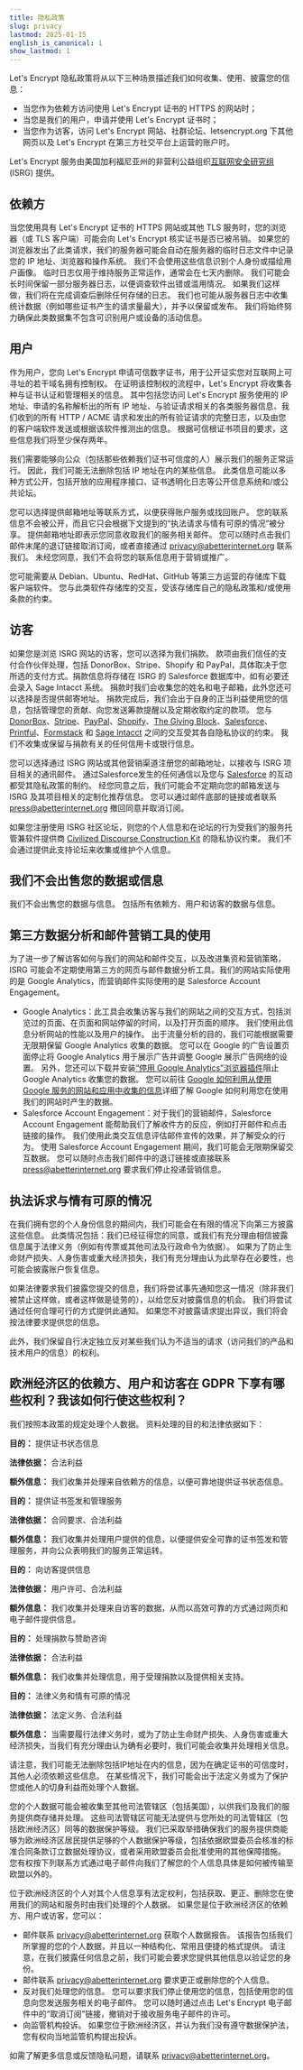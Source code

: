 ```yaml
---
title: 隐私政策
slug: privacy
lastmod: 2025-01-15
english_is_canonical: 1
show_lastmod: 1
---
```


Let's Encrypt 隐私政策将从以下三种场景描述我们如何收集、使用、披露您的信息：

- 当您作为依赖方访问使用 Let's Encrypt 证书的 HTTPS 的网站时；
- 当您是我们的用户，申请并使用 Let's Encrypt 证书时；
- 当您作为访客，访问 Let's Encrypt 网站、社群论坛、letsencrypt.org 下其他网页以及 Let's Encrypt 在第三方社交平台上运营的账户时。

Let's Encrypt 服务由美国加利福尼亚州的非营利公益组织[互联网安全研究组](https://www.abetterinternet.org/) (ISRG) 提供。

## 依赖方

当您使用具有 Let's Encrypt 证书的 HTTPS 网站或其他 TLS 服务时，您的浏览器（或 TLS 客户端）可能会向 Let's Encrypt 核实证书是否已被吊销。 如果您的浏览器发出了此类请求，我们的服务器可能会自动在服务器的临时日志文件中记录您的 IP 地址、浏览器和操作系统。 我们不会使用这些信息识别个人身份或描绘用户画像。 临时日志仅用于维持服务正常运作，通常会在七天内删除。 我们可能会长时间保留一部分服务器日志，以便调查软件出错或滥用情况。 如果我们这样做，我们将在完成调查后删除任何存储的日志。 我们也可能从服务器日志中收集统计数据（例如哪些证书产生的请求量最大），并予以保留或发布。 我们将始终努力确保此类数据集不包含可识别用户或设备的活动信息。

## 用户

作为用户，您向 Let's Encrypt 申请可信数字证书，用于公开证实您对互联网上可寻址的若干域名拥有控制权。 在证明该控制权的流程中，Let's Encrypt 将收集各种与证书认证和管理相关的信息。 其中包括您访问 Let's Encrypt 服务使用的 IP 地址、申请的名称解析出的所有 IP 地址、与验证请求相关的各类服务器信息、我们收到的所有 HTTP / ACME 请求和发出的所有验证请求的完整日志，以及由您的客户端软件发送或根据该软件推测出的信息。 根据可信根证书项目的要求，这些信息我们将至少保存两年。

我们需要能够向公众（包括那些依赖我们证书可信度的人）展示我们的服务正常运行。 因此，我们可能无法删除包括 IP 地址在内的某些信息。 此类信息可能以多种方式公开，包括开放的应用程序接口、证书透明化日志等公开信息系统和/或公共论坛。

您可以选择提供邮箱地址等联系方式，以便获得账户服务或找回账户。 您的联系信息不会被公开，而且它只会根据下文提到的“执法请求与情有可原的情况”被分享。 提供邮箱地址即表示您同意收取我们的服务相关邮件。 您可以随时点击我们邮件末尾的退订链接取消订阅，或者直接通过 privacy@abetterinternet.org 联系我们。 未经您同意，我们不会将您的联系信息用于营销或推广。

您可能需要从 Debian、Ubuntu、RedHat、GitHub 等第三方运营的存储库下载客户端软件。 您与此类软件存储库的交互，受该存储库自己的隐私政策和/或使用条款的约束。

## 访客

如果您是浏览 ISRG 网站的访客，您可以选择为我们捐款。 款项由我们信任的支付合作伙伴处理，包括 DonorBox、Stripe、Shopify 和 PayPal，具体取决于您所选的支付方式。捐款信息将存储在 ISRG 的 Salesforce 数据库中，如有必要还会录入 Sage Intacct 系统。 捐款时我们会收集您的姓名和电子邮箱，此外您还可以选择是否提供邮寄地址。 捐款完成后，我们会出于自身的正当利益使用您的信息，包括管理您的贡献、向您发送筹款提醒以及定期收取约定的款项。 您与 [DonorBox](https://donorbox.org/privacy)、[Stripe](https://stripe.com/privacy/)、[PayPal](https://www.paypal.com/us/webapps/mpp/ua/privacy-full)、[Shopify](https://www.shopify.com/legal/privacy)、[The Giving Block](https://thegivingblock.com/about/privacy-policy/)、[Salesforce](https://www.salesforce.com/company/privacy/)、[Printful](https://www.printful.com/policies/privacy)、[Formstack](https://www.formstack.com/legal) 和 [Sage Intacct](https://www.sageintacct.com/privacy_policy_website) 之间的交互受其各自隐私协议的约束。 我们不收集或保留与捐款有关的任何信用卡或银行信息。

您可以选择通过 ISRG 网站或其他营销渠道注册您的邮箱地址，以接收与 ISRG 项目相关的通讯邮件。 通过Salesforce发生的任何通信以及您与 [Salesforce](https://www.salesforce.com/company/privacy/) 的互动都受其隐私政策的制约。 经您同意之后，我们可能会不定期向您的邮箱发送与 ISRG 及其项目相关的定制化推荐信息。 您可以通过邮件底部的链接或者联系 press@abetterinternet.org 撤回同意并取消订阅。

如果您注册使用 ISRG 社区论坛，则您的个人信息和在论坛的行为受我们的服务托管兼软件提供商 [Civilized Discourse Construction Kit](https://www.discourse.org/privacy) 的隐私协议约束。 我们不会通过提供此支持论坛来收集或维护个人信息。

## 我们不会出售您的数据或信息

我们不会出售您的数据与信息。 包括所有依赖方、用户和访客的数据与信息。

## 第三方数据分析和邮件营销工具的使用

为了进一步了解访客如何与我们的网站和邮件交互，以及改进集资和营销策略，ISRG 可能会不定期使用第三方的网页与邮件数据分析工具。我们的网站实际使用的是 Google Analytics，而营销邮件实际使用的是 Salesforce Account Engagement。

- Google Analytics：此工具会收集访客与我们的网站之间的交互方式，包括浏览过的页面、在页面和网站停留的时间，以及打开页面的顺序。 我们使用此信息分析网站的性能以及用户的操作。 出于流量分析的目的，我们可能根据需要无限期保留 Google Analytics 收集的数据。 您可以在 Google 的广告设置页面停止将 Google Analytics 用于展示广告并调整 Google 展示广告网络的设置。 另外，您还可以下载并安装[“停用 Google Analytics”浏览器插件](https://support.google.com/analytics/answer/181881?hl=en)阻止 Google Analytics 收集您的数据。 您可以前往 [Google 如何利用从使用 Google 服务的网站和应用中收集的信息](https://www.google.com/policies/privacy/partners/)详细了解 Google 如何利用您在使用我们的网站时产生的数据。
- Salesforce Account Engagement：对于我们的营销邮件，Salesforce Account Engagement 能帮助我们了解收件方的反应，例如打开邮件和点击链接的操作。 我们使用此类交互信息评估邮件宣传的效果，并了解受众的行为。 使用 Salesforce Account Engagement 期间，我们可能会无限期保留交互数据。 您可以随时点击我们邮件中的退订链接或直接联系 press@abetterinternet.org 要求我们停止投递营销信息。

## 执法诉求与情有可原的情况

在我们拥有您的个人身份信息的期间内，我们可能会在有限的情况下向第三方披露这些信息。 此类情况包括：我们已经征得您的同意，或我们有充分理由相信披露信息属于法律义务（例如有传票或其他司法及行政命令为依据）。 如果为了防止生命财产损失、人身伤害或重大经济损失，我们有充分理由认为此举存在必要性，也可能会披露账户恢复信息。

如果法律要求我们披露您提交的信息，我们将尝试事先通知您这一情况（除非我们被禁止这样做，或者这样做是徒劳的），以给您反对披露信息的机会。 我们将尝试通过任何合理可行的方式提供此通知。 如果您不对披露请求提出异议，我们将会按法律要求提供您的信息。

此外，我们保留自行决定独立反对某些我们认为不适当的请求（访问我们的产品和技术用户的信息）的权利。

## 欧洲经济区的依赖方、用户和访客在 GDPR 下享有哪些权利？我该如何行使这些权利？

我们按照本政策的规定处理个人数据。 资料处理的目的和法律依据如下：

**目的：** 提供证书状态信息

**法律依据：** 合法利益

**额外信息：** 我们收集并处理来自依赖方的信息，以便可靠地提供证书状态信息。

**目的：** 提供证书签发和管理服务

**法律依据：** 合同要求、合法利益

**额外信息：** 我们收集并处理用户提供的信息，以便提供安全可靠的证书签发和管理服务，并向公众表明我们的服务正常运转。

**目的：** 向访客提供信息

**法律依据：** 用户许可、合法利益

**额外信息：** 我们收集并处理来自访客的数据，从而以高效可靠的方式通过网页和电子邮件提供信息。

**目的：** 处理捐款与赞助咨询

**法律依据：** 合法利益

**额外信息：** 我们收集并处理信息，用于受理捐款以及提供相关支持。

**目的：** 法律义务和情有可原的情况

**法律依据：** 法定义务、合法利益

**额外信息：** 当需要履行法律义务时，或为了防止生命财产损失、人身伤害或重大经济损失，当我们有充分理由认为确有必要时，我们可能会收集并处理相关信息。

请注意，我们可能无法删除包括IP地址在内的信息，因为在确定证书的可信度时，其他人必须依赖这些信息。 在某些情况下，我们可能会出于法定义务或为了保护您或他人的切身利益而处理个人数据。

您的个人数据可能会被收集至其他司法管辖区（包括美国），以供我们及我们的服务提供商存储并处理。 这些司法管辖区可能无法提供与您所处的司法管辖区（包括欧洲经济区）同等的数据保护等级。 我们已采取举措确保我们的服务提供商能够为欧洲经济区居民提供足够的个人数据保护等级，包括依据欧盟委员会核准的标准合同条款订立数据处理协议，或者采用欧盟委员会批准使用的其他保障措施。 您有权按下列联系方式通过电子邮件向我们了解您的个人信息具体是如何被传输至欧盟以外的。

位于欧洲经济区的个人对其个人信息享有法定权利，包括获取、更正、删除您在使用我们的网站和服务时由我们处理的个人数据。 如果您是位于欧洲经济区的依赖方、用户或访客，您可以：

- 邮件联系 privacy@abetterinternet.org 获取个人数据报告。 该报告包括我们所掌握的您的个人数据，并且以一种结构化、常用且便捷的格式提供。 请注意，在我们披露任何信息之前，我们可能会要求您提供其他信息以验证您的身份。
- 邮件联系 privacy@abetterinternet.org 要求更正或删除您的个人信息。
- 反对我们处理您的信息。 您可以要求我们停止使用您的信息，包括使用您的信息向您发送服务相关的电子邮件。 您可以随时通过点击 Let's Encrypt 电子邮件中的“取消订阅”链接，撤销对于接收服务电子邮件的许可。
- 向监管机构投诉。 如果您位于欧洲经济区，并认为我们没有遵守数据保护法，您有权向当地监管机构提出投诉。

如需了解更多信息或反馈隐私问题，请联系 privacy@abetterinternet.org。
